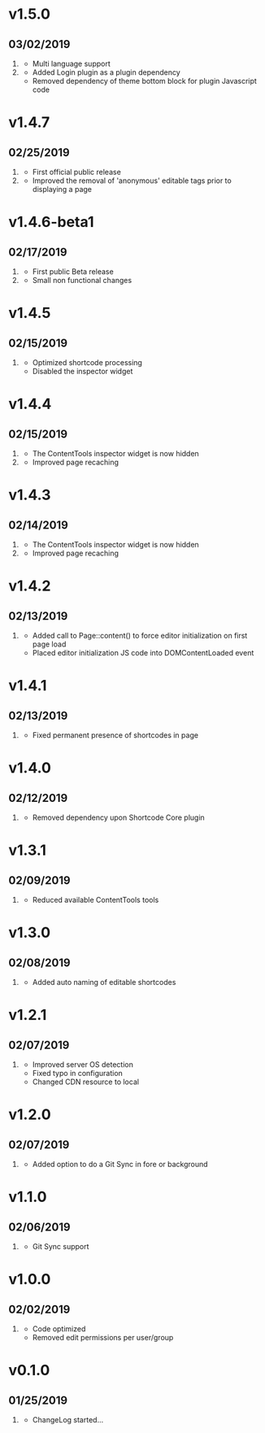 # v1.5.0
##  03/02/2019

1. [](#new)
    * Multi language support
1. [](#improved)
    * Added Login plugin as a plugin dependency
    * Removed dependency of theme bottom block for plugin Javascript code

# v1.4.7
##  02/25/2019

1. [](#new)
    * First official public release
1. [](#improved)
    * Improved the removal of 'anonymous' editable tags prior to displaying a page

# v1.4.6-beta1
##  02/17/2019

1. [](#new)
    * First public Beta release
1. [](#improved)
    * Small non functional changes

# v1.4.5
##  02/15/2019

1. [](#improved)
    * Optimized shortcode processing
    * Disabled the inspector widget
    
# v1.4.4
##  02/15/2019

1. [](#new)
    * The ContentTools inspector widget is now hidden
1. [](#improved)
    * Improved page recaching
    
# v1.4.3
##  02/14/2019

1. [](#new)
    * The ContentTools inspector widget is now hidden
1. [](#improved)
    * Improved page recaching

# v1.4.2
##  02/13/2019

1. [](#improved)
    * Added call to Page::content() to force editor initialization on first page load
    * Placed editor initialization JS code into DOMContentLoaded event

# v1.4.1
##  02/13/2019

1. [](#improved)
    * Fixed permanent presence of shortcodes in page

# v1.4.0
##  02/12/2019

1. [](#improved)
    * Removed dependency upon Shortcode Core plugin

# v1.3.1
##  02/09/2019

1. [](#improved)
    * Reduced available ContentTools tools

# v1.3.0
##  02/08/2019

1. [](#added)
    * Added auto naming of editable shortcodes

# v1.2.1
##  02/07/2019

1. [](#improved)
    * Improved server OS detection
    * Fixed typo in configuration
    * Changed CDN resource to local

# v1.2.0
##  02/07/2019

1. [](#added)
    * Added option to do a Git Sync in fore or background

# v1.1.0
##  02/06/2019

1. [](#added)
    * Git Sync support

# v1.0.0
##  02/02/2019

1. [](#improved)
    * Code optimized
    * Removed edit permissions per user/group

# v0.1.0
##  01/25/2019

1. [](#new)
    * ChangeLog started...
